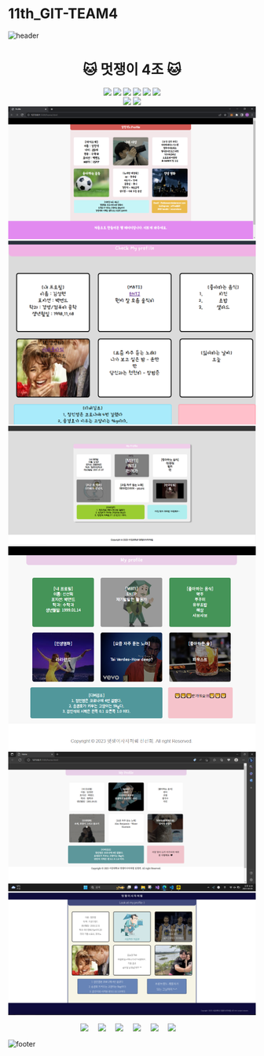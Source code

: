 # 11th_GIT-TEAM4

![header](https://capsule-render.vercel.app/api?type=waving&color=0:FFC100,100:FF0000&height=300&section=header&text=Like%204ion&fontSize=90&animation=fadeIn&fontAlignY=38&desc=멋쟁이%204조처럼&descAlignY=51&descAlign=70&fontColor=FFFFFF)
    <div align="center">
        <div>
            <h1>
            :cat: 멋쟁이 4조 :cat:
            </h1>
        </div>
    </div>

<!-- 작업물 -->

<div align="center">
  <a href="https://github.com/iamneveralone"><img src="https://github.com/iamneveralone.png" width="100"></a>
  <a href="https://github.com/13155a1"><img src="https://github.com/13155a1.png" width="100"></a>
  <a href="https://github.com/fressh1127"><img src="https://github.com/fressh1127.png" width="100"></a>
  <a href="https://github.com/Goonco"><img src="https://github.com/Goonco.png" width="100"></a>
  <a href="https://github.com/rmdnps10"><img src="https://github.com/rmdnps10.png" width="100"></a>
  <a href="https://github.com/sunghyun1356"><img src="https://github.com/sunghyun1356.png" width="100"></a>
</div>

<div align="center">
  <img src="https://img.shields.io/badge/HTML-E34F26?style=?style=flat-square&logo=HTML&logoColor=black"/>
  <img src="https://img.shields.io/badge/CSS-1572B6?style=?style=flat-square&logo=CSS&logoColor=black"/>
</div>

<img src = "./images/강민석.PNG">
<img src = "./images/김성현.png">
<img src = "./images/송경호.png">
<img src = "./images/신선희.png">
<img src = "./images/임정연.png">
<img src = "./images/정인영.png">

<p align="center">
  <img src="https://img.shields.io/badge/-%EC%A0%95%EC%9D%B8%EC%98%81-green" width="10%">&nbsp;&nbsp;&nbsp;&nbsp;
  <img src="https://img.shields.io/badge/-%EC%8B%A0%EC%84%A0%ED%9D%AC-yellow"width="10%">&nbsp;&nbsp;&nbsp;&nbsp;
  <img src="https://img.shields.io/badge/-%EC%86%A1%EA%B2%BD%ED%98%B8-orange"width="10%">&nbsp;&nbsp;&nbsp;&nbsp;
  <img src="https://img.shields.io/badge/-%EA%B0%95%EB%AF%BC%EC%84%9D-blue" width="10%">&nbsp;&nbsp;&nbsp;&nbsp;
  <img src="https://img.shields.io/badge/-%EC%9E%84%EC%A0%95%EC%97%B0-blueviolet" width="10%">&nbsp;&nbsp;&nbsp;&nbsp;
  <img src="https://img.shields.io/badge/-%EA%B9%80%EC%84%B1%ED%98%84-important"width="10%" >&nbsp;&nbsp;&nbsp;&nbsp;
</p>

![footer](https://capsule-render.vercel.app/api?type=cylinder&color=auto&text=Thank%20You%20!&fontAlignY=45&fontSize=40&height=150&animation=blinking&desc=Bye~&animated&descAlignY=70)
